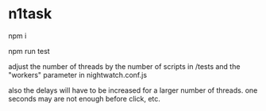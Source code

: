 # n1task

npm i

npm run test

adjust the number of threads by the number of scripts in /tests and the "workers" parameter in nightwatch.conf.js

also the delays will have to be increased for a larger number of threads. one seconds may are not enough before click, etc.
